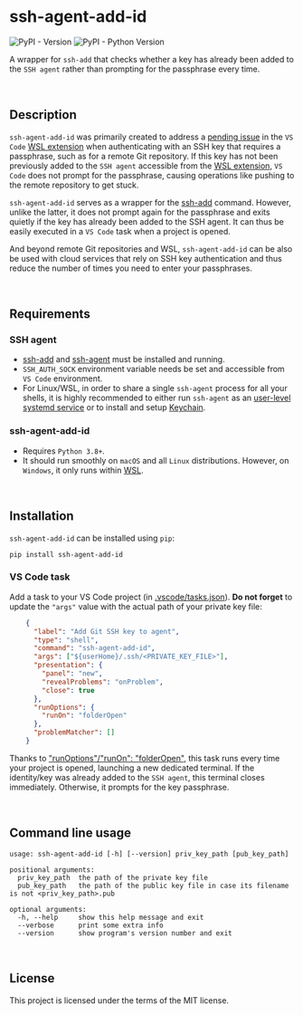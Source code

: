 # ssh-agent-add-id

![PyPI - Version](https://img.shields.io/pypi/v/ssh-agent-add-id)
![PyPI - Python Version](https://img.shields.io/pypi/pyversions/ssh-agent-add-id)

A wrapper for `ssh-add` that checks whether a key has already been added to the `SSH agent` rather than prompting for the passphrase every time.

<br />

## Description
`ssh-agent-add-id` was primarily created to address a [pending issue](https://github.com/microsoft/vscode-remote-release/issues/2369) in the `VS Code` [WSL extension](https://marketplace.visualstudio.com/items?itemName=ms-vscode-remote.remote-wsl) when authenticating with an SSH key that requires a passphrase, such as for a remote Git repository. If this key has not been previously added to the `SSH agent` accessible from the [WSL extension](https://marketplace.visualstudio.com/items?itemName=ms-vscode-remote.remote-wsl), `VS Code` does not prompt for the passphrase, causing operations like pushing to the remote repository to get stuck.

`ssh-agent-add-id` serves as a wrapper for the [ssh-add](https://man.openbsd.org/ssh-add) command. However, unlike the latter, it does not prompt again for the passphrase and exits quietly if the key has already been added to the SSH agent. It can thus be easily executed in a `VS Code` task when a project is opened. 

And beyond remote Git repositories and WSL, `ssh-agent-add-id` can be also be used with cloud services that rely on SSH key authentication and thus reduce the number of times you need to enter your passphrases.

<br />

## Requirements
### SSH agent
- [ssh-add](https://man.openbsd.org/ssh-add) and [ssh-agent](https://man.openbsd.org/ssh-agent) must be installed and running.
- `SSH_AUTH_SOCK` environment variable needs be set and accessible from `VS Code` environment.
- For Linux/WSL, in order to share a single `ssh-agent` process for all your shells, it is highly recommended to either run `ssh-agent` as an [user-level systemd service](https://gist.github.com/alexisbg/12102035851c2d0555878cfd865fac75) or to install and setup [Keychain](https://github.com/funtoo/keychain).

### ssh-agent-add-id
- Requires `Python 3.8+`.
- It should run smoothly on `macOS` and all `Linux` distributions. However, on `Windows`, it only runs within [WSL](https://learn.microsoft.com/en-us/windows/wsl/).

<br />

## Installation
`ssh-agent-add-id` can be installed using `pip`:
```
pip install ssh-agent-add-id
```

### VS Code task
Add a task to your VS Code project (in [.vscode/tasks.json](https://github.com/alexisbg/ssh-agent-add-id/blob/main/templates/vs_code/tasks.json)). **Do not forget** to update the `"args"` value with the actual path of your private key file:
```json
    {
      "label": "Add Git SSH key to agent",
      "type": "shell",
      "command": "ssh-agent-add-id",
      "args": ["${userHome}/.ssh/<PRIVATE_KEY_FILE>"],
      "presentation": {
        "panel": "new",
        "revealProblems": "onProblem",
        "close": true
      },
      "runOptions": {
        "runOn": "folderOpen"
      },
      "problemMatcher": []
    }
```
Thanks to ["runOptions"/"runOn": "folderOpen"](https://code.visualstudio.com/docs/editor/tasks#_run-behavior), this task runs every time your project is opened, launching a new dedicated terminal. If the identity/key was already added to the `SSH agent`, this terminal closes immediately. Otherwise, it prompts for the key passphrase.

<br />

## Command line usage
```
usage: ssh-agent-add-id [-h] [--version] priv_key_path [pub_key_path]

positional arguments:
  priv_key_path  the path of the private key file
  pub_key_path   the path of the public key file in case its filename is not <priv_key_path>.pub

optional arguments:
  -h, --help     show this help message and exit
  --verbose      print some extra info
  --version      show program's version number and exit
```

<br />

## License
This project is licensed under the terms of the MIT license.
